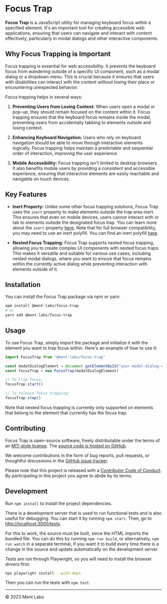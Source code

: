 # Focus Trap

**Focus Trap** is a JavaScript utility for managing keyboard focus within a specified element. It's an important tool for creating accessible web applications, ensuring that users can navigate and interact with content effectively, particularly in modal dialogs and other interactive components.

## Why Focus Trapping is Important

Focus trapping is essential for web accessibility. It prevents the keyboard focus from wandering outside of a specific UI component, such as a modal dialog or a dropdown menu. This is crucial because it ensures that users with disabilities can interact with the content without losing their place or encountering unexpected behavior.

Focus trapping helps in several ways:

1. **Preventing Users from Losing Context:** When users open a modal or pop-up, they should remain focused on the content within it. Focus trapping ensures that the keyboard focus remains inside the modal, preventing users from accidentally tabbing to elements outside and losing context.

2. **Enhancing Keyboard Navigation:** Users who rely on keyboard navigation should be able to move through interactive elements logically. Focus trapping helps maintain a predictable and sequential order of interaction, improving the user experience.

3. **Mobile Accessibility:** Focus trapping isn't limited to desktop browsers. It also benefits mobile users by providing a consistent and accessible experience, ensuring that interactive elements are easily reachable and navigable on touch devices.

## Key Features

- **Inert Property:** Unlike some other focus trapping solutions, Focus Trap uses the `inert` property to make elements outside the trap area inert. This ensures that even on mobile devices, users cannot interact with or tab to elements outside the designated focus trap. You can learn more about the `inert` property [here](https://developer.mozilla.org/en-US/docs/Web/API/HTMLElement/inert). Note that for full browser compatibility, you may need to use an inert polyfill. You can find an inert polyfill [here](https://github.com/WICG/inert).

- **Nested Focus Trapping:** Focus Trap supports nested focus trapping, allowing you to create complex UI components with nested focus traps. This makes it versatile and suitable for various use cases, including nested modal dialogs, where you want to ensure that focus remains within the currently active dialog while preventing interaction with elements outside of it.

## Installation

You can install the Focus Trap package via npm or yarn:

```bash
npm install @ment-labs/focus-trap
# or
yarn add @ment-labs/focus-trap
```

## Usage

To use Focus Trap, simply import the package and initialize it with the element you want to trap focus within. Here's an example of how to use it:

```javascript
import FocusTrap from "@ment-labs/focus-trap"

const modalDialogElement = document.getElementById("your-modal-dialog-element")
const focusTrap = new FocusTrap(modalDialogElement)

// To trap focus:
focusTrap.start()

// To release focus trapping:
focusTrap.stop()
```

Note that nested focus trapping is currently only supported on elements that belong to the element that currently has the focus trap.

## Contributing

Focus Trap is open-source software, freely distributable under the terms of an [MIT-style license](LICENSE). The [source code is hosted on GitHub](https://github.com/ment-labs/focus-trap).

We welcome contributions in the form of bug reports, pull requests, or thoughtful discussions in the [GitHub issue tracker](https://github.com/ment-labs/focus-trap/issues).

Please note that this project is released with a [Contributor Code of Conduct](docs/CONDUCT.md). By participating in this project you agree to abide by its terms.

## Development

Run `npm install` to install the project dependencies.

There is a development server that is used to run functional tests and is also useful for debugging. You can start it by running `npm start`. Then, go to <http://localhost:3000/tests>.

For this to work, the source must be built, since the HTML imports the bundled file. You can do this by running `npm run build`, or alternatively, `npm run watch` in a separate terminal, if you want it to build every time there is a change in the source and update automatically on the development server.

Tests are run through Playwright, so you will need to install the browser drivers first:

```bash
npx playwright install --with-deps
```

Then you can run the tests with `npm test`.

---------

© 2023 Ment Labs
